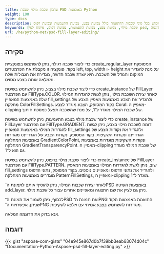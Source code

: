 ```yaml
---
title: עדכון שכבת מילוי שכבת PSD באמצעות Python
weight: 100
type: docs
description: דוגמאות לשימוש בכל סוגי שכבות ההתאמה כולל צביעת צבע, צביעת התעמעות וצביעת דפוס
keywords: [שכבת מילוי, צביעת צבע, צביעת התעמעות, צביעת דפוס, פיתוח לפי psd, פייתון, קוד דוגמה]
url: /he/python-net/psd-fill-layer-editing/
---
```


## **סקירה**

כדי ליצור שכבה רגילה, ניתן להשתמש בפונקציית create_regular_layer המסופקת בקוד. פונקציה זו מקבלת את הפרמטרים left, top, width ו- height על מנת להגדיר את המיקום והגודל של השכבה. היא יוצרת שכבה חדשה, מגדירה את הגבולות שלה וממלאה אותה בצבע מסוים.

כדי ליצור שכבת מילוי בצבע, ניתן להשתמש בשיטת create_instance של FillLayer עם הפרמטר FillType.COLOR. לאחר יצירת השכבת מילוי, ניתן לגשת להגדרות המילוי שלה באמצעות המאפיין fill_settings ולהגדיר את הצבע באמצעות מאפיין הצבע של מחלקת ColorFillSettings. בקוד המסופק, הצבע מוגדר לצבע Coral. מאפיין ה-clipping של שכבת המילוי מוגדר ל־1, על מנת שהשכבה תפעל כמסכת חיתוך.

כדי ליצור שכבת מילוי בצבע התעמעות, ניתן להשתמש בשיטת create_instance של FillLayer עם הפרמטר FillType.GRADIENT. דומה לשכבת מילוי בצבע, ניתן לגשת להגדרות המילוי באמצעות המאפיין fill_settings ולהגדיר את נקודות הצבע של הגרדיינט ונקודות השקיפות. בקוד המסופק, נקודות הצבע של הגרדיינט מוגדרות באמצעות המחלקה GradientColorPoint, ונקודות השקיפות מוגדרות באמצעות המחלקה GradientTransparencyPoint. מאפיין ה-clipping של שכבת המילוי מוגדר גם הוא ל־1.

כדי ליצור שכבת מילוי בדפוס, ניתן להשתמש בשיטת create_instance של FillLayer עם הפרמטר FillType.PATTERN. שוב, ניתן לגשת להגדרות המילוי באמצעות המאפיין fill_settings ולהגדיר את נתוני הדפוס ומאפיינים נוספים. בקוד המסופק, נתוני הדפוס מוגדרים באמצעות המחלקה PatternFillSettings, ומאפיין ה-clipping מוגדר ל־1.

לאחר יצירת שכבות המילוי, ניתן להוסיף אותם לתמונת ה־PSD באמצעות השיטה add_layer. ניתן גם לציין את שם התצוגה ומאפיינים אחרים עבור כל שכבת מילוי.

לבסוף, ניתן לשמור את תמונת ה־PSD ואת תמונת ה־PNG התואמת באמצעות הקוד שניתן. אפשרויות ה־PNG מוגדרות להשתמש בצבע אמיתי עם אלפא לשקיפות.

אנא בדוק את הדוגמה המלאה.

## **דוגמה**
{{< gist "aspose-com-gists" "04e945e867d0b7f39bb3eab63074d04c" "Documentation-Python-Aspose-psd-fill-layer-editing.py" >}}

